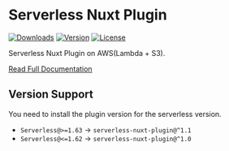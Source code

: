 # Serverless Nuxt Plugin

[![Downloads](https://img.shields.io/npm/dt/serverless-nuxt-plugin.svg?style=flat-square)](https://npmcharts.com/compare/serverless-nuxt-plugin?minimal=true)
[![Version](https://img.shields.io/npm/v/serverless-nuxt-plugin.svg?style=flat-square)](https://www.npmjs.com/package/serverless-nuxt-plugin)
[![License](https://img.shields.io/npm/l/serverless-nuxt-plugin.svg?style=flat-square)](https://www.npmjs.com/package/serverless-nuxt-plugin)

Serverless Nuxt Plugin on AWS(Lambda + S3).

[Read Full Documentation](https://github.com/wan2land/serverless-nuxt)

## Version Support

You need to install the plugin version for the serverless version.

- `Serverless@>=1.63` -> `serverless-nuxt-plugin@^1.1`
- `Serverless@<=1.62` -> `serverless-nuxt-plugin@^1.0`
